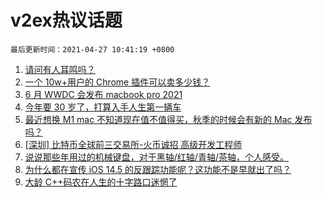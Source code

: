 # v2ex热议话题

`最后更新时间：2021-04-27 10:41:19 +0800`

1. [请问有人耳鸣吗？](https://www.v2ex.com/t/773320)
1. [一个 10w+用户的 Chrome 插件可以卖多少钱？](https://www.v2ex.com/t/773416)
1. [6 月 WWDC 会发布 macbook pro 2021](https://www.v2ex.com/t/773327)
1. [今年要 30 岁了，打算入手人生第一辆车](https://www.v2ex.com/t/773363)
1. [最近想换 M1 mac 不知道现在值不值得买，秋季的时候会有新的 Mac 发布吗？](https://www.v2ex.com/t/773331)
1. [[深圳] 比特币全球前三交易所-火币诚招 高级开发工程师](https://www.v2ex.com/t/773391)
1. [说说那些年用过的机械键盘，对于黑轴/红轴/青轴/茶轴，个人感受。](https://www.v2ex.com/t/773337)
1. [为什么都在宣传 iOS 14.5 的反跟踪功能呢？这功能不是早就出了吗？](https://www.v2ex.com/t/773502)
1. [大龄 C++码农在人生的十字路口迷惘了](https://www.v2ex.com/t/773439)

